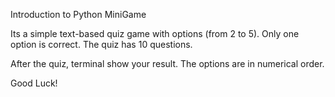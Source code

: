 Introduction to Python MiniGame

Its a simple text-based quiz game with options (from 2 to 5).
Only one option is correct. 
The quiz has 10 questions.

After the quiz, terminal show your result.
The options are in numerical order.

Good Luck!

